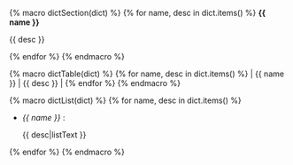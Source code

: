 
{% macro dictSection(dict) %}
{% for name, desc in dict.items() %}
**{{ name }}**

{{ desc }}

{% endfor %}
{% endmacro %}

{% macro dictTable(dict) %}
{% for name, desc in dict.items() %}
| {{ name }} | {{ desc }} |
{% endfor %}
{% endmacro %}

{% macro dictList(dict) %}
{% for name, desc in dict.items() %}
- *{{ name }}* :

    {{ desc|listText }}
    
{% endfor %}
{% endmacro %}
